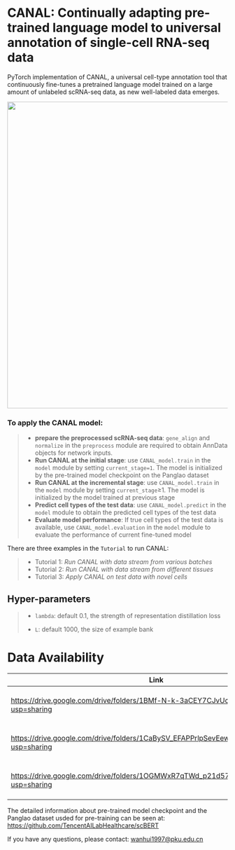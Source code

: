 # CANAL: Continually adapting pre-trained language model to universal annotation of single-cell RNA-seq data
PyTorch implementation of CANAL, a universal cell-type annotation tool that continuously fine-tunes a pretrained language model trained on a large amount of unlabeled scRNA-seq data, as new well-labeled data emerges.

<p align="center">
<img src="https://github.com/aster-ww/CANAL/blob/main/framework.jpg" width="700" align="center">
</p>

 ### To apply the CANAL model:

>- **prepare the preprocessed scRNA-seq data**: `gene_align` and `normalize` in the `preprocess` module are required to obtain AnnData objects for network inputs.
>- **Run CANAL at the initial stage**: use `CANAL_model.train` in the `model` module by setting `current_stage=1`. The model is initialized by the pre-trained model checkpoint on the Panglao dataset
>- **Run CANAL at the incremental stage**: use `CANAL_model.train` in the `model` module by setting `current_stage`≥1. The model is initialized by the model trained at previous stage
>- **Predict cell types of the test data**: use `CANAL_model.predict` in the `model` module to obtain the predicted cell types of the test data
>- **Evaluate model performance**: If true cell types of the test data is available, use `CANAL_model.evaluation` in the `model` module to evaluate the performance of current fine-tuned model

There are three examples in the `Tutorial` to run CANAL:
>- Tutorial 1: *Run CANAL with data stream from various batches*
>- Tutorial 2: *Run CANAL with data stream from different tissues*
>- Tutorial 3: *Apply CANAL on test data with novel cells*


 ## Hyper-parameters

>- `lambda`: default 0.1, the strength of representation distillation loss
>
>- `L`: default 1000, the size of example bank
>

# Data Availability

|Link|Description|
|----|-----------|
|https://drive.google.com/drive/folders/1BMf-N-k-3aCEY7CJvUcK9nZZ2UD7p3C0?usp=sharing| Datasets of the pancreas experiemnts|
|https://drive.google.com/drive/folders/1CaBySV_EFAPPrlpSevEewFds5cjJxC_T?usp=sharing| Datasets of the cross-tissue experiemnts |
|https://drive.google.com/drive/folders/1OGMWxR7qTWd_p21d57EyNWv5X48BNN0M?usp=sharing| Datasets of the human immune experiemnts |

The detailed information about pre-trained model checkpoint and the Panglao dataset usded for pre-training can be seen at: https://github.com/TencentAILabHealthcare/scBERT

If you have any questions, please contact: wanhui1997@pku.edu.cn
